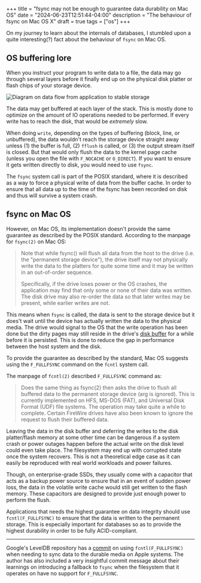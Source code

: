 +++
title = "fsync may not be enough to guarantee data durability on Mac OS"
date = "2024-06-23T12:51:44-04:00"
description = "The behaviour of fsync on Mac OS X"
draft = true
tags = ["os"]
+++

On my journey to learn about the internals of databases, I stumbled upon a quite interesting(?) fact about the behaviour of `fsync` on Mac OS.

## OS buffering lore

When you instruct your program to write data to a file, the data may go through several layers before it finally end up on the physical disk platter or flash chips of your storage device.

<div class="image">
  <img src="/images/data-buffered-flow.png" alt="Diagram on data flow from application to stable storage"/>
</div>

The data may get buffered at each layer of the stack. This is mostly done to optimize on the amount of IO operations needed to be performed. If every write has to reach the disk, that would be _extremely_ slow.

When doing `write`, depending on the types of buffering (block, line, or unbuffered), the data wouldn't reach the storage device straight away unless (1) the buffer is full, (2) `fflush` is called, or (3) the output stream itself is closed. But that would only flush the data to the kernel page cache (unless you open the file with `F_NOCACHE` or `O_DIRECT`). If you want to ensure it gets written directly to disk, you would need to use `fsync`.

The `fsync` system call is part of the POSIX standard, where it is described as a way to force a physical write of data from the buffer cache. In order to ensure that all data up to the time of the fsync has been recorded on disk and thus will survive a system crash.

## fsync on Mac OS

However, on Mac OS, its implementation doesn't provide the same guarantee as described by the POSIX standard. According to the manpage for `fsync(2)` on Mac OS:

> Note that while fsync() will flush all data from the host to the drive (i.e. the "permanent storage device"), the drive itself may not physically write the data to the platters for quite some time and it may be written in an out-of-order sequence.
>
> Specifically, if the drive loses power or the OS crashes, the application may find that only some or none of their data was written. The disk drive may also re-order the data so that later writes may be present, while earlier writes are not.

This means when `fsync` is called, the data is sent to the storage device but it does't wait until the device has actually written the data to the physical media. The drive would signal to the OS that the write operation has been done but the dirty pages may still reside in the drive's [disk buffer](https://en.wikipedia.org/wiki/Disk_buffer) for a while before it is persisted. This is done to reduce the gap in performance between the host system and the disk.

To provide the guarantee as described by the standard, Mac OS suggests using the `F_FULLFSYNC` command on the `fcntl` system call.

The manpage of `fcntl(2)` described `F_FULLFSYNC` command as:

> Does the same thing as fsync(2) then asks the drive to flush all buffered data to the permanent storage device (arg is ignored). This is currently implemented on HFS, MS-DOS (FAT), and Universal Disk Format (UDF) file systems. The operation may take quite a while to complete. Certain FireWire drives have also been known to ignore the request to flush their buffered data.

Leaving the data in the disk buffer and deferring the writes to the disk platter/flash memory at some other time can be dangerous if a system crash or power outages happen before the actual write on the disk level could even take place. The filesystem may end up with corrupted state once the system recovers. This is not a theoretical edge case as it can easily be reproduced with real world workloads and power failures.

Though, on enterprise-grade SSDs, they usually come with a capacitor that acts as a backup power source to ensure that in an event of sudden power loss, the data in the volatile write cache would still get written to the flash memory. These capacitors are designed to provide just enough power to perform the flush.

Applications that needs the highest guarantee on data integrity should use `fcntl(F_FULLFSYNC)` to ensure that the data is written to the permanent storage. This is especially important for databases so as to provide the highest durability in order to be fully ACID-compliant.

---

Google's LevelDB repository has a [commit](https://github.com/google/leveldb/commit/296de8d5b8e4e57bd1e46c981114dfbe58a8c4fa) on using `fcntl(F_FULLFSYNC)` when needing to sync data to the durable media on Apple systems. The author has also included a very insightful commit message about their learnings on introducing a fallback to `fsync` when the filesystem that it operates on have no support for `F_FULLFSYNC`.
